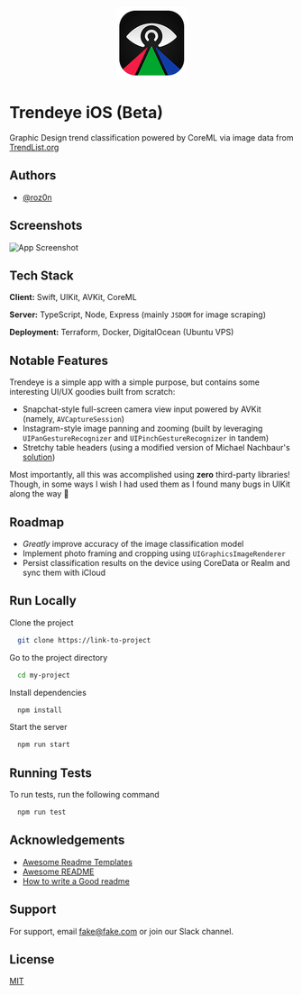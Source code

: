 <p align="center" width="100%">
    <img width="128px" height="128px" src="./README-Icon.png"> 
</p>

# Trendeye iOS (Beta)
Graphic Design trend classification powered by CoreML via image data from [TrendList.org](https://www.trendlist.org)

## Authors
- [@roz0n](https://www.linkedin.com/in/rozon)

## Screenshots
![App Screenshot](https://via.placeholder.com/468x300?text=App+Screenshot+Here)

## Tech Stack
**Client:** Swift, UIKit, AVKit, CoreML

**Server:** TypeScript, Node, Express (mainly `JSDOM` for image scraping)

**Deployment:** Terraform, Docker, DigitalOcean (Ubuntu VPS)

## Notable Features
Trendeye is a simple app with a simple purpose, but contains some interesting UI/UX goodies built from scratch:

- Snapchat-style full-screen camera view input powered by AVKit (namely, `AVCaptureSession`)
- Instagram-style image panning and zooming (built by leveraging `UIPanGestureRecognizer` and `UIPinchGestureRecognizer` in tandem)
- Stretchy table headers (using a modified version of Michael Nachbaur's [solution](https://nachbaur.com/2020/05/06/stretchable-tableview-header/))

Most importantly, all this was accomplished using **zero** third-party libraries! Though, in some ways I wish I had used them as I found many bugs in UIKit along the way 🌝

## Roadmap
- *Greatly* improve accuracy of the image classification model
- Implement photo framing and cropping using `UIGraphicsImageRenderer`
- Persist classification results on the device using CoreData or Realm and sync them with iCloud

## Run Locally
Clone the project

```bash
  git clone https://link-to-project
```

Go to the project directory

```bash
  cd my-project
```

Install dependencies

```bash
  npm install
```

Start the server

```bash
  npm run start
```

## Running Tests
To run tests, run the following command

```bash
  npm run test
```

## Acknowledgements
 - [Awesome Readme Templates](https://awesomeopensource.com/project/elangosundar/awesome-README-templates)
 - [Awesome README](https://github.com/matiassingers/awesome-readme)
 - [How to write a Good readme](https://bulldogjob.com/news/449-how-to-write-a-good-readme-for-your-github-project)

## Support
For support, email fake@fake.com or join our Slack channel.

## License
[MIT](https://choosealicense.com/licenses/mit/)